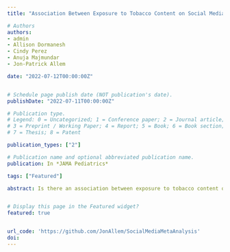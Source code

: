 ```yaml
---
title: "Association Between Exposure to Tobacco Content on Social Media and Tobacco Use: A Systematic Review and Meta-Analysis"

# Authors
authors:
- admin
- Allison Dormanesh
- Cindy Perez
- Anuja Majmundar
- Jon-Patrick Allem

date: "2022-07-12T00:00:00Z"


# Schedule page publish date (NOT publication's date).
publishDate: "2022-07-11T00:00:00Z"

# Publication type.
# Legend: 0 = Uncategorized; 1 = Conference paper; 2 = Journal article;
# 3 = Preprint / Working Paper; 4 = Report; 5 = Book; 6 = Book section;
# 7 = Thesis; 8 = Patent

publication_types: ["2"]

# Publication name and optional abbreviated publication name.
publication: In *JAMA Pediatrics*

tags: ["Featured"]

abstract: Is there an association between exposure to tobacco content on social media and tobacco use? A systematic review and meta-analysis of 29 studies showed that participants who were exposed to tobacco content on social media, compared with those who were not exposed, had greater odds of reporting lifetime tobacco use, past 30-day tobacco use, and susceptibility to use tobacco among never users.Findings suggest that a comprehensive strategy to reduce the amount of tobacco content on social media should be developed by federal regulators; such actions may have downstream effects on adolescent and young adult exposure to protobacco content, and ultimately tobacco use behaviors.


# Display this page in the Featured widget?
featured: true


url_code: 'https://github.com/JonAllem/SocialMediaMetaAnalysis'
doi: 
---
```

